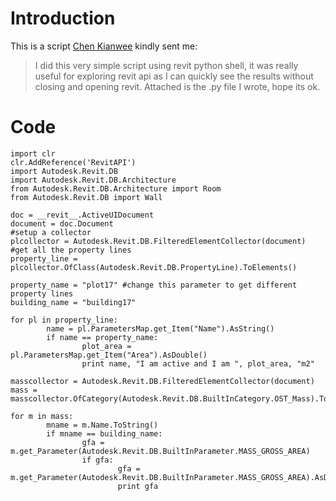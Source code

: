 # Introduction #

This is a script [Chen Kianwee](http://chenkianwee.wordpress.com/) kindly sent me:

> I did this very simple script using revit python shell, it was really  useful for exploring revit api as I can quickly see the results without  closing and opening revit. Attached is the .py file I wrote, hope its ok.


# Code #

```
import clr 
clr.AddReference('RevitAPI')
import Autodesk.Revit.DB
import Autodesk.Revit.DB.Architecture
from Autodesk.Revit.DB.Architecture import Room
from Autodesk.Revit.DB import Wall

doc = __revit__.ActiveUIDocument
document = doc.Document
#setup a collector
plcollector = Autodesk.Revit.DB.FilteredElementCollector(document)
#get all the property lines
property_line = plcollector.OfClass(Autodesk.Revit.DB.PropertyLine).ToElements()

property_name = "plot17" #change this parameter to get different property lines
building_name = "building17"

for pl in property_line:
        name = pl.ParametersMap.get_Item("Name").AsString()
        if name == property_name:
                plot_area = pl.ParametersMap.get_Item("Area").AsDouble()
                print name, "I am active and I am ", plot_area, "m2"

masscollector = Autodesk.Revit.DB.FilteredElementCollector(document)
mass = masscollector.OfCategory(Autodesk.Revit.DB.BuiltInCategory.OST_Mass).ToElements()

for m in mass:
        mname = m.Name.ToString()
        if mname == building_name:
                gfa = m.get_Parameter(Autodesk.Revit.DB.BuiltInParameter.MASS_GROSS_AREA)
                if gfa:
                        gfa = m.get_Parameter(Autodesk.Revit.DB.BuiltInParameter.MASS_GROSS_AREA).AsDouble()
                        print gfa
```